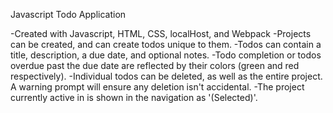 Javascript Todo Application

-Created with Javascript, HTML, CSS, localHost, and Webpack
-Projects can be created, and can create todos unique to them.
-Todos can contain a title, description, a due date, and optional notes.
-Todo completion or todos overdue past the due date are reflected by their colors (green and red respectively).
-Individual todos can be deleted, as well as the entire project. A warning prompt will ensure any deletion isn't accidental.
-The project currently active in is shown in the navigation as '(Selected)'.